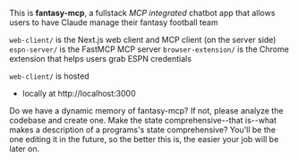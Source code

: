 


This is **fantasy-mcp**, a fullstack *MCP integrated* chatbot app that allows users to have Claude manage their fantasy football team

`web-client/` is the Next.js web client and MCP client (on the server side)
`espn-server/` is the FastMCP MCP server
`browser-extension/` is the Chrome extension that helps users grab ESPN credentials

`web-client/` is hosted 
- locally at http://localhost:3000

Do we have a dynamic memory of fantasy-mcp? If not, please analyze the codebase and create one. 
Make the state comprehensive--that is--what makes a description of a programs's state comprehensive?
You'll be the one editing it in the future, so the better this is, 
the easier your job will be later on. 
